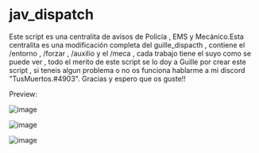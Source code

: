 # jav_dispatch
Este script es una centralita de avisos de Policía , EMS y Mecánico.Esta centralita es una modificación completa del guille_dispacth , contiene el /entorno , /forzar , /auxilio y el /meca , cada trabajo tiene el suyo como se puede ver , todo el merito de este script se lo doy a Guille por crear este script , si teneis algun  problema o no os funciona hablarme a mi discord "TusMuertos.#4903". Gracias y espero que os guste!!


Preview:


![image](https://user-images.githubusercontent.com/98654716/161822925-794341bd-1881-4de1-be4c-81e2b8b0d3ab.png)

![image](https://user-images.githubusercontent.com/98654716/161822982-ee73ec76-bd6f-4bbd-ab7d-6b9ddb54b783.png)

![image](https://user-images.githubusercontent.com/98654716/161823038-aece3dea-7b11-42cd-b907-a5af59da0089.png)

